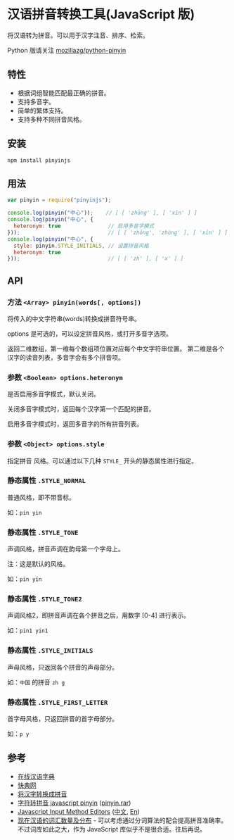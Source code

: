 # 汉语拼音转换工具(JavaScript 版)

将汉语转为拼音。可以用于汉字注音、排序、检索。

Python 版请关注 [mozillazg/python-pinyin](https://github.com/mozillazg/python-pinyin)

## 特性

* 根据词组智能匹配最正确的拼音。
* 支持多音字。
* 简单的繁体支持。
* 支持多种不同拼音风格。

## 安装

```
npm install pinyinjs
```

## 用法

```js
var pinyin = require("pinyinjs");

console.log(pinyin("中心"));    // [ [ 'zhōng' ], [ 'xīn' ] ]
console.log(pinyin("中心", {
  heteronym: true               // 启用多音字模式
}));                            // [ [ 'zhōng', 'zhòng' ], [ 'xīn' ] ]
console.log(pinyin("中心", {
  style: pinyin.STYLE_INITIALS, // 设置拼音风格
  heteronym: true
}));                            // [ [ 'zh' ], [ 'x' ] ]
```

## API

### 方法 `<Array> pinyin(words[, options])`

将传入的中文字符串(words)转换成拼音符号串。

options 是可选的，可以设定拼音风格，或打开多音字选项。

返回二维数组，第一维每个数组项位置对应每个中文字符串位置。
第二维是各个汉字的读音列表，多音字会有多个拼音项。

### 参数 `<Boolean> options.heteronym`

是否启用多音字模式，默认关闭。

关闭多音字模式时，返回每个汉字第一个匹配的拼音。

启用多音字模式时，返回多音字的所有拼音列表。

### 参数 `<Object> options.style`

指定拼音 风格。可以通过以下几种 `STYLE_` 开头的静态属性进行指定。

### 静态属性 `.STYLE_NORMAL`

普通风格，即不带音标。

如：`pin yin`

### 静态属性 `.STYLE_TONE`

声调风格，拼音声调在韵母第一个字母上。

注：这是默认的风格。

如：`pīn yīn`

### 静态属性 `.STYLE_TONE2`

声调风格2，即拼音声调在各个拼音之后，用数字 [0-4] 进行表示。

如：`pin1 yin1`

### 静态属性 `.STYLE_INITIALS`

声母风格，只返回各个拼音的声母部分。

如：`中国` 的拼音 `zh g`

### 静态属性 `.STYLE_FIRST_LETTER`

首字母风格，只返回拼音的首字母部分。

如：`p y`

## 参考

* [在线汉语字典](http://zi.artx.cn/zi/)
* [快典网](http://py.kdd.cc/)
* [将汉字转换成拼音](https://code.google.com/p/chinese-character-2-pinyin/)
* [字符转拼音 javascript pinyin](http://www.cnblogs.com/jinweijie/archive/2008/02/03/1063289.html)
  ([pinyin.rar](http://cid-80b2ed83de3c7c17.skydrive.live.com/self.aspx/Code/pinyin.rar))
* [Javascript Input Method Editors](http://jsime.sourceforge.net/) ([中文](http://leen.name/ime/pinyin.html), [En](http://leen.name/ime/english.html))
* [现在汉语的词汇数量及分布](http://blog.cathayan.org/item/1593) -
  可以考虑通过分词算法的配合提高拼音准确率。不过词库如此之大，作为 JavaScript
  库似乎不是很合适。往后再说。
